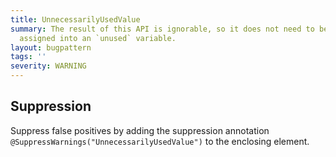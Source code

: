 ```yaml
---
title: UnnecessarilyUsedValue
summary: The result of this API is ignorable, so it does not need to be captured /
  assigned into an `unused` variable.
layout: bugpattern
tags: ''
severity: WARNING
---
```


<!--
*** AUTO-GENERATED, DO NOT MODIFY ***
To make changes, edit the @BugPattern annotation or the explanation in docs/bugpattern.
-->



## Suppression
Suppress false positives by adding the suppression annotation `@SuppressWarnings("UnnecessarilyUsedValue")` to the enclosing element.

